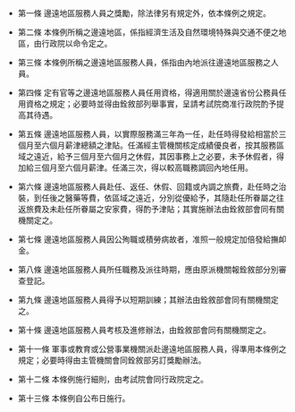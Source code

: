 * 第一條 邊遠地區服務人員之獎勵，除法律另有規定外，依本條例之規定。

* 第二條 本條例所稱之邊遠地區，係指經濟生活及自然環境特殊與交通不便之地區，由行政院以命令定之。

* 第三條 本條例所稱之邊遠地區服務人員，係指由內地派往邊遠地區服務之人員。

* 第四條 定有官等之邊遠地區服務人員任用資格，得適用關於邊遠省份公務員任用資格之規定；必要時並得由銓敘部列舉事實，呈請考試院商准行政院酌予提高其待遇。

* 第五條 邊遠地區服務人員，以實際服務滿三年為一任，赴任時得發給相當於三個月至六個月薪津總額之津貼。任滿經主管機關核定成績優良者，按其服務區域之遠近，給予三個月至六個月之休假，其因事務上之必要，未予休假者，得加給三個月至六個月薪津。任滿三次，得以較高職務調回內地任用。

* 第六條 邊遠地區服務人員赴任、返任、休假、回籍或內調之旅費，赴任時之治裝，到任後之醫藥等費，依區域之遠近，分別從優給予，其隨赴任所眷屬之往返旅費及未赴任所眷屬之安家費，得酌予津貼；其實施辦法由銓敘部會同有關機關定之。

* 第七條 邊遠地區服務人員因公殉職或積勞病故者，准照一般規定加倍發給撫卹金。

* 第八條 邊遠地區服務人員所任職務及派往時期，應由原派機關報銓敘部分別審查登記。

* 第九條 邊遠地區服務人員得予以短期訓練；其辦法由銓敘部會同有關機關定之。

* 第十條 邊遠地區服務人員考核及進修辦法，由銓敘部會同有關機關定之。

* 第十一條 軍事或教育或公營事業機關派赴邊遠地區服務人員，得準用本條例之規定；必要時得由主管機關會同銓敘部另訂獎勵辦法。

* 第十二條 本條例施行細則，由考試院會同行政院定之。

* 第十三條 本條例自公布日施行。

